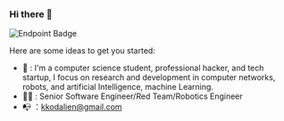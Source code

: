 ### Hi there 👋

![Endpoint Badge](https://img.shields.io/endpoint?url=https%3A%2F%2Fwww.linkedin.com%2Fin%2F%25E9%2591%25AB-%25E7%25AC%25A6-05429722b%2F)

Here are some ideas to get you started:

- 🚨 : I'm a computer science student, professional hacker, and tech startup, I focus on research and development in computer networks, robots, and artificial Intelligence, machine Learning.
- 👨‍💻 : Senior Software Engineer/Red Team/Robotics Engineer
- 📭 ：kkodalien@gmail.com

